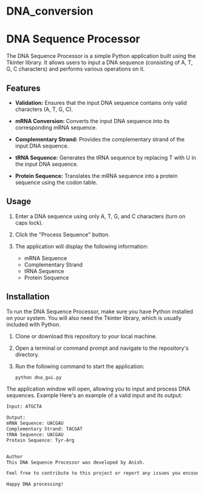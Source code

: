 # DNA_conversion

# DNA Sequence Processor

The DNA Sequence Processor is a simple Python application built using the Tkinter library. It allows users to input a DNA sequence (consisting of A, T, G, C characters) and performs various operations on it.

## Features

- **Validation:** Ensures that the input DNA sequence contains only valid characters (A, T, G, C).

- **mRNA Conversion:** Converts the input DNA sequence into its corresponding mRNA sequence.

- **Complementary Strand:** Provides the complementary strand of the input DNA sequence.

- **tRNA Sequence:** Generates the tRNA sequence by replacing T with U in the input DNA sequence.

- **Protein Sequence:** Translates the mRNA sequence into a protein sequence using the codon table.

## Usage

1. Enter a DNA sequence using only A, T, G, and C characters (turn on caps lock).

2. Click the "Process Sequence" button.

3. The application will display the following information:
   - mRNA Sequence
   - Complementary Strand
   - tRNA Sequence
   - Protein Sequence

## Installation

To run the DNA Sequence Processor, make sure you have Python installed on your system. You will also need the Tkinter library, which is usually included with Python.

1. Clone or download this repository to your local machine.

2. Open a terminal or command prompt and navigate to the repository's directory.

3. Run the following command to start the application:

   ```bash                    
   python dna_gui.py

The application window will open, allowing you to input and process DNA sequences.
Example
Here's an example of a valid input and its output:

   ```bash
Input: ATGCTA   

Output:
mRNA Sequence: UACGAU
Complementary Strand: TACGAT
tRNA Sequence: UACGAU
Protein Sequence: Tyr-Arg


Author
This DNA Sequence Processor was developed by Anish.

Feel free to contribute to this project or report any issues you encounter.

Happy DNA processing!




